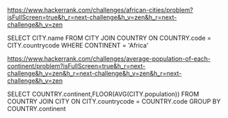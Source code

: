https://www.hackerrank.com/challenges/african-cities/problem?isFullScreen=true&h_r=next-challenge&h_v=zen&h_r=next-challenge&h_v=zen

SELECT CITY.name
FROM CITY
JOIN COUNTRY ON COUNTRY.code = CITY.countrycode
WHERE CONTINENT = 'Africa'



https://www.hackerrank.com/challenges/average-population-of-each-continent/problem?isFullScreen=true&h_r=next-challenge&h_v=zen&h_r=next-challenge&h_v=zen&h_r=next-challenge&h_v=zen

SELECT COUNTRY.continent,FLOOR(AVG(CITY.population))
FROM COUNTRY
JOIN CITY ON CITY.countrycode = COUNTRY.code
GROUP BY COUNTRY.continent

